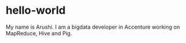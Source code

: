 # hello-world
My name is Arushi. I am a bigdata developer in Accenture working on MapReduce, Hive and Pig.
